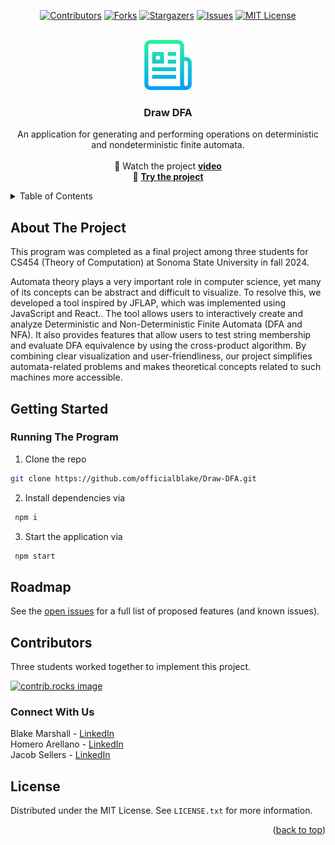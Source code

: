 <a id="readme-top"></a>

<!-- PROJECT SHIELDS -->
<!--
*** I'm using markdown "reference style" links for readability.
*** Reference links are enclosed in brackets [ ] instead of parentheses ( ).
*** See the bottom of this document for the declaration of the reference variables
*** for contributors-url, forks-url, etc. This is an optional, concise syntax you may use.
*** https://www.markdownguide.org/basic-syntax/#reference-style-links
-->
<div align="center">

[![Contributors][contributors-shield]][contributors-url]
[![Forks][forks-shield]][forks-url]
[![Stargazers][stars-shield]][stars-url]
[![Issues][issues-shield]][issues-url]
[![MIT License][license-shield]][license-url]

</div>

<!-- PROJECT LOGO -->
<br />
<div align="center">
  <a href="https://github.comofficialblake/Draw-DFA">
    <img src="Images/logo.png" alt="Logo" width="80" height="80">
  </a>

<h3 align="center">Draw DFA</h3>

  <p align="center">
    An application for generating and performing operations on deterministic and nondeterministic finite automata.
    <br />
    <br />
    🎥 Watch the project
    <a href="https://youtu.be/XLHuf06PrvQ"><strong>video</strong></a>
    <br />
    🚀
    <a href="https://officialblake.github.io/Draw-DFA/"><strong>Try the project</strong></a>
  </p>
</div>

<!-- TABLE OF CONTENTS -->
<details>
  <summary>Table of Contents</summary>
  <ol>
    <li>
      <a href="#about-the-project">About The Project</a>
    </li>
    <li>
      <a href="#getting-started">Getting Started</a>
      <ul>
        <li><a href="#running">Running The Program</a></li>
      </ul>
    </li>
    <li><a href="#roadmap">Roadmap</a></li>
    <li><a href="#usage">Usage</a></li>
    <li><a href="#contributors">Contributors</a></li>
    <li><a href="#connect-with-us">Connect</a></li>
    <li><a href="#license">License</a></li>
    <li><a href="#acknowledgments">Acknowledgments</a></li>
  </ol>
</details>



<!-- ABOUT THE PROJECT -->
## About The Project

This program was completed as a final project among three students for CS454 (Theory of Computation) at Sonoma State University in fall 2024. 

Automata theory plays a very important role in computer science, yet many of its concepts can be abstract and difficult to visualize. To resolve this, we developed a tool inspired by JFLAP, which was implemented using JavaScript and React.. The tool allows users to interactively create and analyze Deterministic and Non-Deterministic Finite Automata (DFA and NFA). It also provides features that allow users to test string membership and evaluate DFA equivalence by using the cross-product algorithm. By combining clear visualization and user-friendliness, our project simplifies automata-related problems and makes theoretical concepts related to such machines more accessible.

<!-- GETTING STARTED -->
<a id="readme-getting-started"></a>
## Getting Started

### Running The Program

  1. Clone the repo
   ```sh
   git clone https://github.com/officialblake/Draw-DFA.git
   ```

  2. Install dependencies via 
   ```sh
    npm i
   ``` 

  3. Start the application via 
   ```sh
    npm start
   ```
## Roadmap

See the [open issues](https://github.com/officialblake/Draw-DFA/issues) for a full list of proposed features (and known issues).


<!-- CONTRIBUTORS -->
## Contributors

Three students worked together to implement this project. 

<a href="https://github.com/officialblake/Draw-DFA/graphs/contributors">
  <img src="https://contrib.rocks/image?repo=officialblake/Draw-DFA" alt="contrib.rocks image" />
</a>


<!-- CONNECT -->
### Connect With Us

Blake Marshall - [LinkedIn](https://www.linkedin.com/in/blakemarshalll)  
Homero Arellano - [LinkedIn](https://www.linkedin.com/in/homero-arellano-8a146321b/)  
Jacob Sellers - [LinkedIn](https://www.linkedin.com/in/jacob-sellers-83840826a)  

<!-- LICENSE -->
## License

Distributed under the MIT License. See `LICENSE.txt` for more information.

<p align="right">(<a href="#readme-top">back to top</a>)</p>

<!-- MARKDOWN LINKS & IMAGES -->
<!-- https://www.markdownguide.org/basic-syntax/#reference-style-links -->
[contributors-shield]: https://img.shields.io/github/contributors/officialblake/Draw-DFA.svg?style=for-the-badge
[contributors-url]: https://github.com/officialblake/Draw-DFA/graphs/contributors
[forks-shield]: https://img.shields.io/github/forks/officialblake/Draw-DFA.svg?style=for-the-badge
[forks-url]: https://github.com/officialblake/Draw-DFA/network/members
[stars-shield]: https://img.shields.io/github/stars/officialblake/Draw-DFA.svg?style=for-the-badge
[stars-url]: https://github.com/officialblake/Draw-DFA/stargazers
[issues-shield]: https://img.shields.io/github/issues/officialblake/Draw-DFA.svg?style=for-the-badge
[issues-url]: https://github.com/officialblake/Draw-DFA/issues
[license-shield]: https://img.shields.io/github/license/officialblake/Draw-DFA.svg?style=for-the-badge

[license-url]: https://github.com/officialblake/Draw-DFA/blob/main/LICENSE.txt
[linkedin-shield]: https://img.shields.io/badge/-LinkedIn-black.svg?style=for-the-badge&logo=linkedin&colorB=555
[product-screenshot]: images/screenshot.png
[Next.js]: https://img.shields.io/badge/next.js-000000?style=for-the-badge&logo=nextdotjs&logoColor=white
[Next-url]: https://nextjs.org/
[React.js]: https://img.shields.io/badge/React-20232A?style=for-the-badge&logo=react&logoColor=61DAFB
[React-url]: https://reactjs.org/
[Vue.js]: https://img.shields.io/badge/Vue.js-35495E?style=for-the-badge&logo=vuedotjs&logoColor=4FC08D
[Vue-url]: https://vuejs.org/
[Angular.io]: https://img.shields.io/badge/Angular-DD0031?style=for-the-badge&logo=angular&logoColor=white
[Angular-url]: https://angular.io/
[Svelte.dev]: https://img.shields.io/badge/Svelte-4A4A55?style=for-the-badge&logo=svelte&logoColor=FF3E00
[Svelte-url]: https://svelte.dev/
[Laravel.com]: https://img.shields.io/badge/Laravel-FF2D20?style=for-the-badge&logo=laravel&logoColor=white
[Laravel-url]: https://laravel.com
[Bootstrap.com]: https://img.shields.io/badge/Bootstrap-563D7C?style=for-the-badge&logo=bootstrap&logoColor=white
[Bootstrap-url]: https://getbootstrap.com
[JQuery.com]: https://img.shields.io/badge/jQuery-0769AD?style=for-the-badge&logo=jquery&logoColor=white
[JQuery-url]: https://jquery.com 
